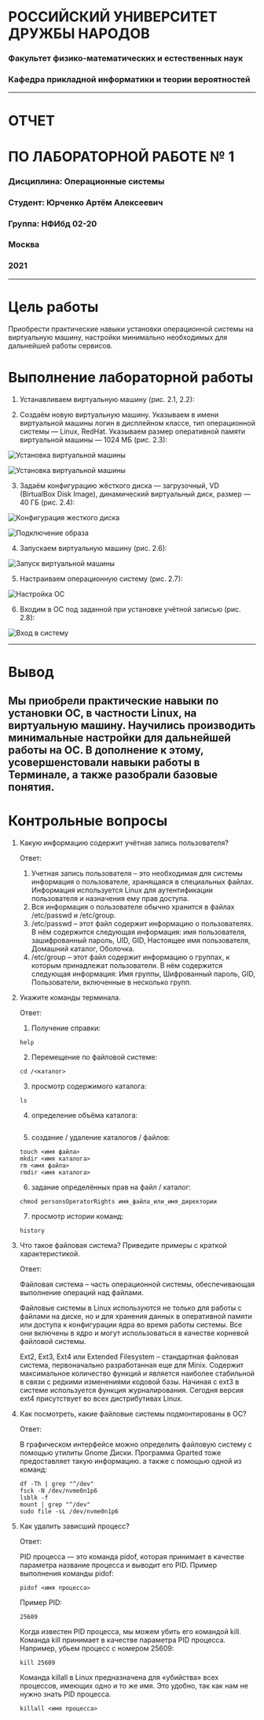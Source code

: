 # **РОССИЙСКИЙ УНИВЕРСИТЕТ ДРУЖБЫ НАРОДОВ**

### **Факультет физико-математических и естественных наук**
### **Кафедра прикладной информатики и теории вероятностей**

---
# **ОТЧЕТ**
# **ПО ЛАБОРАТОРНОЙ РАБОТЕ № 1**
### Дисциплина: Операционные системы



### Студент: Юрченко Артём Алексеевич
### Группа: НФИбд 02-20

### **Москва**
### 2021

---
# Цель работы

Приобрести практические навыки установки операционной системы на виртуальную машину, настройки минимально необходимых для дальнейшей работы сервисов.

# Выполнение лабораторной работы

1. Устанавливаем виртуальную машину (рис. 2.1, 2.2):


2. Создаём новую виртуальную машину. Указываем в имени виртуальной машины логин в дисплейном классе, тип операционной системы — Linux, RedHat. Указываем размер оперативной памяти виртуальной машины — 1024 МБ (рис. 2.3):

![Установка виртуальной машины](https://sun9-31.userapi.com/impg/fQcr_25VDur6cBbBY11YPcZpWR8uGfidUt74nA/J2kJ8HN7ChY.jpg?size=966x549&quality=96&sign=2f5ba4c0390dc4c9d597b94ab8adae67&type=album)

![Установка виртуальной машины](https://sun9-2.userapi.com/impg/SI833YlHq53VQPUe3Yfm4xowi58BQQpdN3i0VQ/r0Lk17tE6PQ.jpg?size=460x372&quality=96&sign=b8e5e39d12d95e50ab0f400b98c8bed2&type=album)


3. Задаём конфигурацию жёсткого диска — загрузочный, VD (BirtualBox Disk Image), динамический виртуальный диск, размер — 40 ГБ (рис. 2.4):

![Конфигурация жесткого диска](https://sun9-34.userapi.com/impg/nF1IOGjVL64b7XAkvgs4oSi3t_LzlWGevoHxUg/o4pIOCzCWMQ.jpg?size=457x377&quality=96&sign=215f79cb20f8f67ef5d08ca1501bd050&type=album)

![Подключение образа](https://sun9-70.userapi.com/impg/h1rZfD8-O5mVZKApNJtXFobIGajG7E1qvayVjg/3Eqw2Uey9CY.jpg?size=538x447&quality=96&sign=4b4a933220eea53e6a2093a7aec8d600&type=album)


4. Запускаем виртуальную машину (рис. 2.6):

![Запуск виртуальной машины](https://sun9-77.userapi.com/impg/jjEwQRV-ZlQs2gDPuq1UzQ-4l_jrqx8I1dITSg/5I8sgm9Rjqc.jpg?size=957x811&quality=96&sign=cf994a6a6fdb411434e9e2b3aa12dc29&type=album)

5. Настраиваем операционную систему (рис. 2.7):

![Настройка ОС](https://sun9-73.userapi.com/impg/zKTUgNIY7vzx4u0wU5j3lY0u5h4LPKFO5CNWeA/AxQuxx4NQJs.jpg?size=965x812&quality=96&sign=41c6eed8990487bf0e4a586913f3d35e&type=album)

6.  Входим в ОС под заданной при установке учётной записью (рис. 2.8): 
   
![Вход в систему](https://sun9-88.userapi.com/impg/ywIaa-1bie8vlZLSEoybIMudnmrdOFBvR2nR1w/iCO6PZH_VGU.jpg?size=970x808&quality=96&sign=ea168c6a6bfd6246dd2b3e6581910da5&type=album)

---
# Вывод
Мы приобрели практические навыки по установки ОС, в частности Linux, на виртуальную машину. Научились производить минимальные настройки для дальнейшей работы на ОС. В дополнение к этому, усовершенстовали навыки работы в Терминале, а также разобрали базовые понятия.
---
# Контрольные вопросы
1. Какую информацию содержит учётная запись пользователя?

    Ответ:

    1. Учетная запись пользователя – это необходимая для системы информация о пользователе, хранящаяся в специальных файлах. Информация используется Linux для аутентификации пользователя и назначения ему прав доступа.
    2. Вся информация о пользователе обычно хранится в файлах /etc/passwd и /etc/group.
    3. /etc/passwd – этот файл содержит информацию о пользователях. В нём содержится следующая информация: имя пользователя, зашифрованный пароль, UID, GID, Настоящее имя пользователя, Домашний каталог, Оболочка.
    4. /etc/group – этот файл содержит информацию о группах, к которым принадлежат пользователи. В нём содержится следующая информация: Имя группы, Шифрованный пароль, GID, Пользователи, включенные в несколько групп.

2. Укажите команды терминала.
    
      Ответ:

      1. Получение справки:
      ```
      help
      ```
      2. Перемещение по файловой системе:
      ```
      cd /<каталог>
      ```
      3. просмотр содержимого каталога:
      ```
      ls
      ```
      4. определение объёма каталога:
      ```
      
      ```
      5. создание / удаление каталогов / файлов:
      ```
      touch <имя файла>
      mkdir <имя каталога>
      rm <имя файла>
      rmdir <имя каталога>
      ```
      6. задание определённых прав на файл / каталог:
      ```
      chmod personsOperatorRights имя_файла_или_имя_директории
      ```
      7. просмотр истории команд:
      ```
      history
      ```

3. Что такое файловая система? Приведите примеры с краткой характеристикой.

      Ответ:
    
      Файловая система – часть операционной системы, обеспечивающая выполнение операций над файлами. 
    
     Файловые системы в Linux используются не только для работы с файлами на диске, но и для хранения данных в оперативной памяти или доступа к конфигурации ядра во время работы системы. Все они включены в ядро и могут использоваться в качестве корневой файловой системы. 

      Ext2, Ext3, Ext4 или Extended Filesystem – стандартная файловая система, первоначально разработанная еще для Minix. Содержит максимальное количество функций и является наиболее стабильной в связи с редкими изменениями кодовой базы. Начиная с ext3 в системе используется функция журналирования. Сегодня версия ext4 присутствует во всех дистрибутивах Linux. 

4. Как посмотреть, какие файловые системы подмонтированы в ОС?

      Ответ:

      В графическом интерфейсе можно определить файловую систему с помощью утилиты Gnome Диски. Программа Gparted тоже предоставляет такую информацию. а также с помощью одной из команд:
      ```
      df -Th | grep "^/dev"
      fsck -N /dev/nvme0n1p6
      lsblk -f
      mount | grep "^/dev"
      sudo file -sL /dev/nvme0n1p6
      ```    
5. Как удалить зависший процесс?

      Ответ:

     PID процесса — это команда pidof, которая принимает в качестве параметра название процесса и выводит его PID. Пример выполнения команды pidof:
    ```
    pidof <имя процесса>
    ```
    Пример PID: 
    ```
    25609
    ```
    Когда известен PID процесса, мы можем убить его командой kill. Команда kill принимает в качестве параметра PID процесса. Например, убьем процесс с номером 25609:
    ```
    kill 25609
    ```
    Команда killall в Linux предназначена для «убийства» всех процессов, имеющих одно и то же имя. Это удобно, так как нам не нужно знать PID процесса. 
    ```
    killall <имя процесса>
    ```








